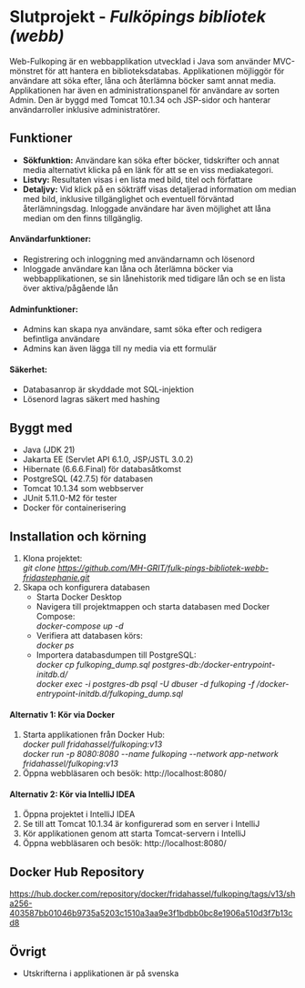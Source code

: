 # Slutprojekt - <i>Fulköpings bibliotek (webb)</i>
Web-Fulkoping är en webbapplikation utvecklad i Java som använder MVC-mönstret för att hantera en biblioteksdatabas. Applikationen möjliggör för användare att söka efter, låna och återlämna böcker samt annat media. Applikationen har även en administrationspanel för användare av sorten Admin. Den är byggd med Tomcat 10.1.34 och JSP-sidor och hanterar användarroller inklusive administratörer.

## Funktioner
* <b>Sökfunktion:</b> Användare kan söka efter böcker, tidskrifter och annat media alternativt klicka på en länk för att se en viss mediakategori.
* <b>Listvy:</b> Resultaten visas i en lista med bild, titel och författare
* <b>Detaljvy:</b> Vid klick på en sökträff visas detaljerad information om median med bild, inklusive tillgänglighet och eventuell förväntad återlämningsdag. Inloggade användare har även möjlighet att låna median om den finns tillgänglig. 
#### Användarfunktioner:
* Registrering och inloggning med användarnamn och lösenord
* Inloggade användare kan låna och återlämna böcker via webbapplikationen, se sin lånehistorik med tidigare lån och se en lista över aktiva/pågående lån
#### Adminfunktioner:
* Admins kan skapa nya användare, samt söka efter och redigera befintliga användare
* Admins kan även lägga till ny media via ett formulär
#### Säkerhet:
* Databasanrop är skyddade mot SQL-injektion
* Lösenord lagras säkert med hashing

## Byggt med
* Java (JDK 21)
* Jakarta EE (Servlet API 6.1.0, JSP/JSTL 3.0.2)
* Hibernate (6.6.6.Final) för databasåtkomst
* PostgreSQL (42.7.5) för databasen
* Tomcat 10.1.34 som webbserver
* JUnit 5.11.0-M2 för tester
* Docker för containerisering

## Installation och körning
1. Klona projektet:<br>
   <i>git clone https://github.com/MH-GRIT/fulk-pings-bibliotek-webb-fridastephanie.git</i>
2. Skapa och konfigurera databasen
   * Starta Docker Desktop
   * Navigera till projektmappen och starta databasen med Docker Compose:<br>
      <i>docker-compose up -d</i>
   * Verifiera att databasen körs:<br>
      <i>docker ps</i>
   * Importera databasdumpen till PostgreSQL:<br>
      <i>docker cp fulkoping_dump.sql postgres-db:/docker-entrypoint-initdb.d/<br>
      docker exec -i postgres-db psql -U dbuser -d fulkoping -f /docker-entrypoint-initdb.d/fulkoping_dump.sql</i>   
#### Alternativ 1: Kör via Docker
1. Starta applikationen från Docker Hub:<br>
   <i>docker pull fridahassel/fulkoping:v13<br>
   docker run -p 8080:8080 --name fulkoping --network app-network fridahassel/fulkoping:v13</i>
2. Öppna webbläsaren och besök: http://localhost:8080/
#### Alternativ 2: Kör via IntelliJ IDEA
1. Öppna projektet i IntelliJ IDEA
2. Se till att Tomcat 10.1.34 är konfigurerad som en server i IntelliJ
3. Kör applikationen genom att starta Tomcat-servern i IntelliJ
4. Öppna webbläsaren och besök: http://localhost:8080/

## Docker Hub Repository
https://hub.docker.com/repository/docker/fridahassel/fulkoping/tags/v13/sha256-403587bb01046b9735a5203c1510a3aa9e3f1bdbb0bc8e1906a510d3f7b13cd8

## Övrigt
* Utskrifterna i applikationen är på svenska
